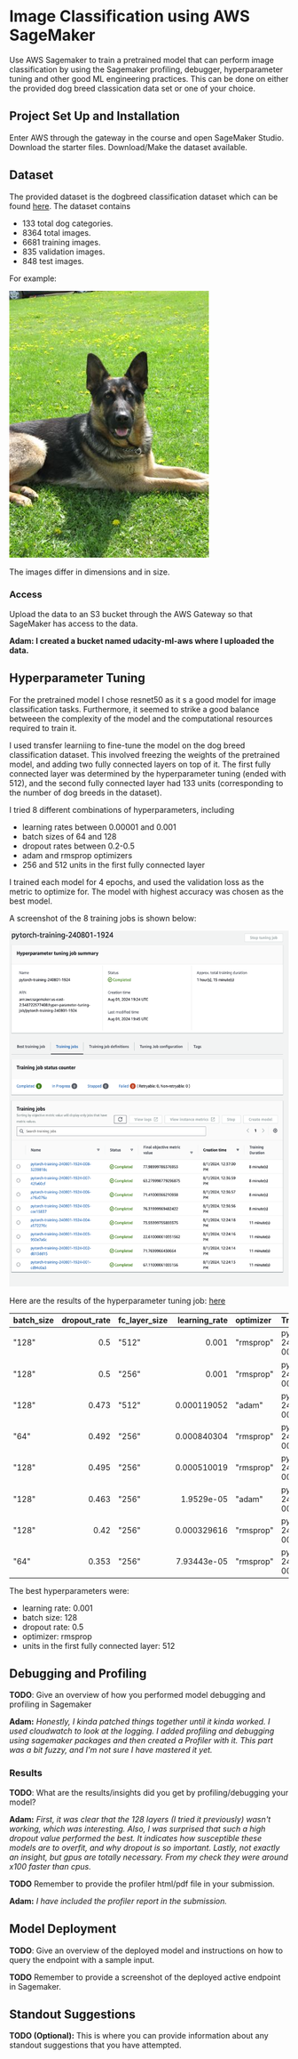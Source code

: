 # Image Classification using AWS SageMaker

Use AWS Sagemaker to train a pretrained model that can perform image classification by using the Sagemaker profiling, debugger, hyperparameter tuning and other good ML engineering practices. This can be done on either the provided dog breed classication data set or one of your choice.

## Project Set Up and Installation
Enter AWS through the gateway in the course and open SageMaker Studio. 
Download the starter files.
Download/Make the dataset available. 

## Dataset
The provided dataset is the dogbreed classification dataset which can be found  [here](https://s3-us-west-1.amazonaws.com/udacity-aind/dog-project/dogImages.zip). 
The dataset contains 
* 133 total dog categories. 
* 8364 total images.
* 6681 training images.
* 835 validation images.
* 848 test images.

For example: 

![German Shepherd Dog](assets/German_shepherd_dog_04898.jpg)

The images differ in dimensions and in size.

### Access
Upload the data to an S3 bucket through the AWS Gateway so that SageMaker has access to the data. 

__Adam: I created a bucket named udacity-ml-aws where I uploaded the data.__

## Hyperparameter Tuning

For the pretrained model I chose resnet50 as it s a good model for image classification tasks. Furthermore, it seemed to strike a good balance betweeen the complexity of the model and the computational resources required to train it.

I used transfer learniing to fine-tune the model on the dog breed classification dataset. This involved freezing the weights of the pretrained model, and adding two fully connected layers on top of it. The first fully connected layer was determined by the hyperparameter tuning (ended with 512), and the second fully connected layer had 133 units (corresponding to the number of dog breeds in the dataset). 

I tried 8 different combinations of hyperparameters, including 
* learning rates between 0.00001 and 0.001
* batch sizes of 64 and 128
* dropout rates between 0.2-0.5
* adam and rmsprop optimizers
* 256 and 512 units in the first fully connected layer

I trained each model for 4 epochs, and used the validation loss as the metric to optimize for. The model with highest accuracy was chosen as the best model.

A screenshot of the 8 training jobs is shown below:
<p align="center">
<img src="assets/hyperparameter_tuning_job_summary.png" alt="Tuning Jobs" height="640" />
</p>
 
 Here are the results of the hyperparameter tuning job:
[here](assets/summary_df.md)

| batch_size   |   dropout_rate | fc_layer_size   |   learning_rate | optimizer   | TrainingJobName                           | TrainingJobStatus   |   FinalObjectiveValue |   TrainingElapsedTimeSeconds |
|:-------------|---------------:|:----------------|----------------:|:------------|:------------------------------------------|:--------------------|----------------------:|-----------------------------:|
| "128"        |          0.5   | "512"           |     0.001       | "rmsprop"   | pytorch-training-240801-1924-008-3239818c | Completed           |                 77.99 |                          460 |
| "128"        |          0.5   | "256"           |     0.001       | "rmsprop"   | pytorch-training-240801-1924-007-42fa60cf | Completed           |                 63.28 |                          463 |
| "128"        |          0.473 | "512"           |     0.000119052 | "adam"      | pytorch-training-240801-1924-006-a76a076a | Completed           |                 71.41 |                          461 |
| "64"         |          0.492 | "256"           |     0.000840304 | "rmsprop"   | pytorch-training-240801-1924-005-cee15837 | Completed           |                 76.32 |                          460 |
| "128"        |          0.495 | "256"           |     0.000510019 | "rmsprop"   | pytorch-training-240801-1924-004-a572276c | Completed           |                 73.56 |                          658 |
| "128"        |          0.463 | "256"           |     1.9529e-05  | "adam"      | pytorch-training-240801-1924-003-950e7a6c | Completed           |                 22.61 |                          672 |
| "128"        |          0.42  | "256"           |     0.000329616 | "rmsprop"   | pytorch-training-240801-1924-002-d813dd15 | Completed           |                 71.77 |                          668 |
| "64"         |          0.353 | "256"           |     7.93443e-05 | "rmsprop"   | pytorch-training-240801-1924-001-cd94c0a3 | Completed           |                 67.11 |                          663 |

The best hyperparameters were:
* learning rate: 0.001
* batch size: 128
* dropout rate: 0.5
* optimizer: rmsprop
* units in the first fully connected layer: 512


## Debugging and Profiling
**TODO**: Give an overview of how you performed model debugging and profiling in Sagemaker

__Adam:__ 
_Honestly, I kinda patched things together until it kinda worked. I used cloudwatch to look at the logging. I added profiling and debugging using sagemaker packages and then created a Profiler with it. This part was a bit fuzzy, and I'm not sure I have mastered it yet._ 

### Results
**TODO**: What are the results/insights did you get by profiling/debugging your model?

__Adam:__
_First, it was clear that the 128 layers (I tried it previously) wasn't working, which was interesting. Also, I was surprised that such a high dropout value performed the best. It indicates how susceptible these models are to overfit, and why dropout is so important. Lastly, not exactly an insight, but gpus are totally necessary. From my check they were around x100 faster than cpus._

**TODO** Remember to provide the profiler html/pdf file in your submission.

__Adam:__
_I have included the profiler report in the submission._


## Model Deployment
**TODO**: Give an overview of the deployed model and instructions on how to query the endpoint with a sample input.

**TODO** Remember to provide a screenshot of the deployed active endpoint in Sagemaker.

## Standout Suggestions
**TODO (Optional):** This is where you can provide information about any standout suggestions that you have attempted.